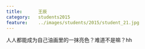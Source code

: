 ```yaml
---
title:		王辰
category:	students2015
feature:	../images/students/2015/student_21.jpg
---
```

人人都能成为自己油画里的一抹亮色？难道不是嘛？hh


